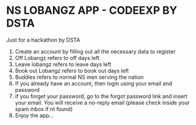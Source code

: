 # NS LOBANGZ APP - CODEEXP BY DSTA
Just for a hackathon by DSTA

1. Create an account by filling out all the necessary data to register
2. Off Lobangz refers to off days left
3. Leave lobangz refers to leave days left
4. Book out Lobangz refers to book out days left
5. Buddies refers to normal NS men serving the nation
6. If you already have an account, then login using your email and password
7. if you forget your password, go to the forgot password link and insert your email. You will receive a no-reply email (please check inside your spam inbox if nt found)
8. Enjoy the app...
